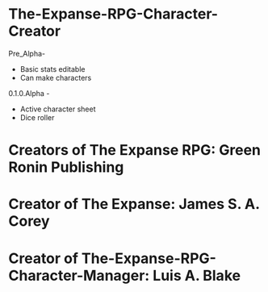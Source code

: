 # The-Expanse-RPG-Character-Creator  
   
 Pre_Alpha-
  - Basic stats editable  
  - Can make characters

 0.1.0.Alpha -
  - Active character sheet
  - Dice roller
    
# Creators of The Expanse RPG: Green Ronin Publishing

# Creator of The Expanse: James S. A. Corey

# Creator of The-Expanse-RPG-Character-Manager: Luis A. Blake
